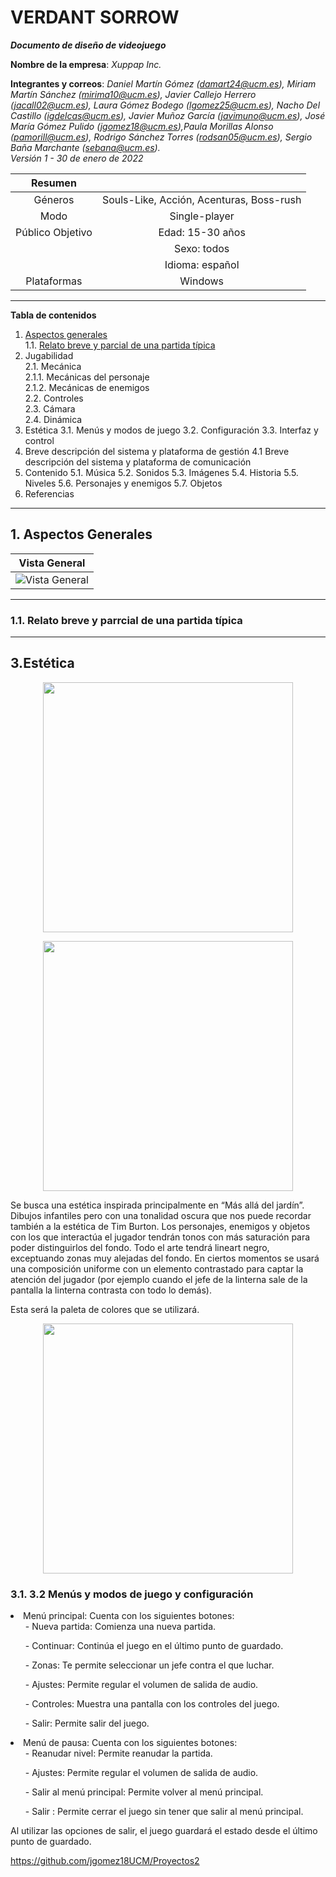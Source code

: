 # VERDANT SORROW

***Documento de diseño de videojuego***

**Nombre de la empresa**: *Xuppap Inc.*

**Integrantes y correos**: *Daniel Martín Gómez (damart24@ucm.es), Miriam Martín Sánchez (mirima10@ucm.es), Javier Callejo Herrero (jacall02@ucm.es), Laura Gómez Bodego (lgomez25@ucm.es),  Nacho Del Castillo (igdelcas@ucm.es), Javier Muñoz García (javimuno@ucm.es), José María Gómez Pulido (jgomez18@ucm.es),Paula Morillas Alonso (pamorill@ucm.es), Rodrigo Sánchez Torres (rodsan05@ucm.es), Sergio Baña Marchante (sebana@ucm.es).  
Versión 1 - 30 de enero de 2022*

| Resumen||
:--: | :--: 
Géneros | Souls-Like, Acción, Acenturas, Boss-rush 
Modo | Single-player
Público Objetivo | Edad: 15-30 años
||Sexo: todos
||Idioma: español
Plataformas|Windows
---

**Tabla de contenidos**

1. [Aspectos generales](#aspectos-generales)   
    1.1. [Relato breve y parcial de una partida típica](#relato-breve)
2. Jugabilidad  
    2.1. Mecánica  
        2.1.1. Mecánicas del personaje  
        2.1.2. Mecánicas de enemigos    
    2.2. Controles  
    2.3. Cámara  
    2.4. Dinámica
3. Estética
    3.1. Menús y modos de juego
    3.2. Configuración
    3.3. Interfaz y control
4. Breve descripción del sistema y plataforma de gestión
    4.1 Breve descripción del sistema y plataforma de comunicación
5. Contenido
    5.1. Música
    5.2. Sonidos
    5.3. Imágenes
    5.4. Historia
    5.5. Niveles
    5.6. Personajes y enemigos
    5.7. Objetos
6. Referencias
___


## <a name = "aspectos-generales"></a>1. Aspectos Generales

Vista General |
:--:|
![Vista General]()|

-----
### <a name = "relato-breve"></a> 1.1. Relato breve y parrcial de una partida típica
---

## 3.Estética
<p align="center">
  <img src="https://github.com/jgomez18UCM/Proyectos2/blob/main/images/masalladelbosque.jpg" width="400"/>
  <p align="center">
  <img src="https://github.com/jgomez18UCM/Proyectos2/blob/main/images/fondo1.jpg" width="400"/>

Se busca una estética inspirada principalmente en “Más allá del jardín”. Dibujos infantiles pero con una tonalidad oscura que nos puede recordar también a la estética de Tim Burton. Los personajes, enemigos y objetos con los que interactúa el jugador tendrán tonos con más saturación para poder distinguirlos del fondo. Todo el arte tendrá lineart negro, exceptuando zonas muy alejadas del fondo. En ciertos momentos se usará una composición uniforme con un elemento contrastado para captar la atención del jugador (por ejemplo cuando el jefe de la linterna sale de la pantalla la linterna contrasta con todo lo demás).

Esta será la paleta de colores que se utilizará.
 <p align="center">
  <img src="https://github.com/jgomez18UCM/Proyectos2/blob/main/images/paleta.jpg" width="400"/>



### 3.1. 3.2 Menús y modos de juego y configuración
<li>
 Menú principal:
 Cuenta con los siguientes botones:
  <ul>
    - Nueva partida: Comienza una nueva partida.
    </ul>
   <ul>
    - Continuar: Continúa el juego en el último punto de guardado.
   </ul>
    <ul>
   -  Zonas: Te permite seleccionar un jefe contra el que luchar.
    </ul>
     <ul>
   -  Ajustes: Permite regular el volumen de salida de audio.
    </ul>
      <ul>
   -  Controles: Muestra una pantalla con los controles del juego.
    </ul>
     <ul>
   -  Salir: Permite salir del juego.
    </ul>
  </ul>
 </li>
 <li>
 Menú de pausa:
 Cuenta con los siguientes botones:
  <ul>
    - Reanudar nivel: Permite reanudar la partida.
    </ul>
   <ul>
    - Ajustes: Permite regular el volumen de salida de audio.
   </ul>
    <ul>
   -  Salir al menú principal: Permite volver al menú principal.
    </ul>
     <ul>
   -  Salir : Permite cerrar el juego sin tener que salir al menú principal.
    </ul>
  </ul>
 </li>
 Al utilizar las opciones de salir, el juego guardará el estado desde el último punto de guardado.


https://github.com/jgomez18UCM/Proyectos2








